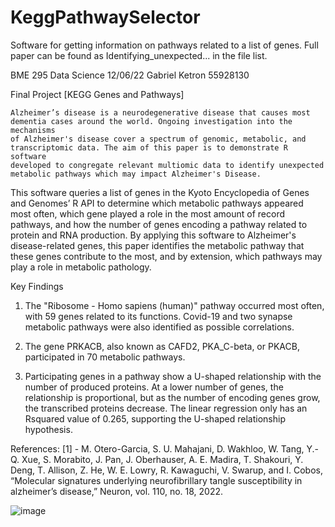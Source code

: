 # KeggPathwaySelector
Software for getting information on pathways related to a list of genes. Full paper can be found as Identifying_unexpected... in the file list.

BME 295 Data Science  12/06/22
Gabriel Ketron  55928130

Final Project
[KEGG Genes and Pathways]

	Alzheimer’s disease is a neurodegenerative disease that causes most dementia cases around the world. Ongoing investigation into the mechanisms 
	of Alzheimer's disease cover a spectrum of genomic, metabolic, and transcriptomic data. The aim of this paper is to demonstrate R software 
	developed to congregate relevant multiomic data to identify unexpected metabolic pathways which may impact Alzheimer's Disease.
This software queries a list of genes in the Kyoto Encyclopedia of Genes and Genomes’ R API to determine which metabolic pathways appeared most often, which gene played a role in the most amount of record pathways, and how the number of genes encoding a pathway related to protein and RNA production. By applying this software to Alzheimer's disease-related genes, this paper identifies the metabolic pathway that these genes contribute to the most, and by extension, which pathways may play a role in metabolic pathology.

Key Findings

1.	The "Ribosome - Homo sapiens (human)" pathway occurred most often, with 59 genes related to its functions. Covid-19 and two synapse metabolic pathways were also identified as possible correlations.

2.	The gene PRKACB, also known as CAFD2, PKA_C-beta, or PKACB, participated in 70 metabolic pathways.

3.	Participating genes in a pathway show a U-shaped relationship with the number of produced proteins. At a lower number of genes, the relationship is proportional, but as the number of encoding genes grow, the transcribed proteins decrease. The linear regression only has an Rsquared value of 0.265, supporting the U-shaped relationship hypothesis. 

References: 
[1] - M. Otero-Garcia, S. U. Mahajani, D. Wakhloo, W. Tang, Y.-Q. Xue, S. Morabito, J. Pan, J. Oberhauser, A. E. Madira, T. Shakouri, Y. Deng, T. Allison, Z. He, W. E. Lowry, R. Kawaguchi, V. Swarup, and I. Cobos, “Molecular signatures underlying neurofibrillary tangle susceptibility in alzheimer’s disease,” Neuron, vol. 110, no. 18, 2022. 

![image](https://user-images.githubusercontent.com/118032019/207422916-a432d1a9-a32c-45a9-b481-4c0d8e7a81a1.png)
